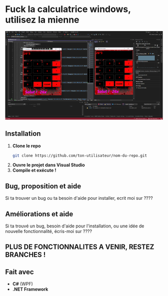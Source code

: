 # Fuck la calculatrice windows, utilisez la mienne

![Aperçu de la calculatrice](images/Screenshot_calculatrice.png)


## Installation
1. **Clone le repo**
   ```sh
   git clone https://github.com/ton-utilisateur/nom-du-repo.git
   ```
2. **Ouvre le projet dans Visual Studio**
3. **Compile et exécute !**

## Bug, proposition et aide
Si ta trouver un bug ou ta besoin d'aide pour installer, ecrit moi sur ????

## Améliorations et aide
Si ta trouvé un bug, besoin d'aide pour l'installation, ou une idée de nouvelle fonctionnalité, écris-moi sur ????

## PLUS DE FONCTIONNALITES A VENIR, RESTEZ BRANCHES !

## Fait avec
- **C#** (WPF)
- **.NET Framework**
